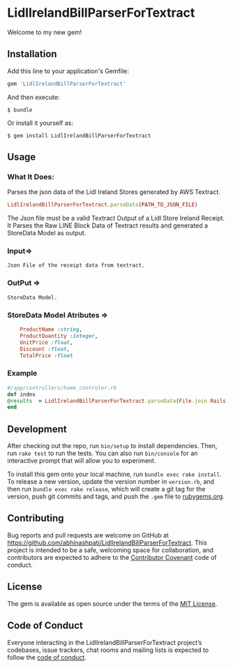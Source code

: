 # LidlIrelandBillParserForTextract

Welcome to my new gem!

## Installation

Add this line to your application's Gemfile:

```ruby
gem 'LidlIrelandBillParserForTextract'
```

And then execute:

    $ bundle

Or install it yourself as:

    $ gem install LidlIrelandBillParserForTextract

## Usage

### What It Does:

Parses the json data of the Lidl Ireland Stores generated by AWS Textract.

```ruby
LidlIrelandBillParserForTextract.parseData(PATH_TO_JSON_FILE)
```

The Json file must be a valid Textract Output of a Lidl Store Ireland Receipt.
It Parses the Raw LINE Block Data of Textract results and generated a StoreData Model as output.

### Input=> 
	Json File of the receipt data from textract.

### OutPut => 
				
	StoreData Model.

### StoreData Model Atributes => 
```ruby
	ProductName :string,
	ProductQuantity :integer,
	UnitPrice :float,
	Discount :float,
	TotalPrice :float
```
### Example
```ruby
#/app/controllers/home_controler.rb
def index
@results  = LidlIrelandBillParserForTextract.parseData(File.join Rails.root, "/lib/TextractOutput.json"))
end
```

## Development

After checking out the repo, run `bin/setup` to install dependencies. Then, run `rake test` to run the tests. You can also run `bin/console` for an interactive prompt that will allow you to experiment.

To install this gem onto your local machine, run `bundle exec rake install`. To release a new version, update the version number in `version.rb`, and then run `bundle exec rake release`, which will create a git tag for the version, push git commits and tags, and push the `.gem` file to [rubygems.org](https://rubygems.org).

## Contributing

Bug reports and pull requests are welcome on GitHub at https://github.com/abhinashpati/LidlIrelandBillParserForTextract. This project is intended to be a safe, welcoming space for collaboration, and contributors are expected to adhere to the [Contributor Covenant](http://contributor-covenant.org) code of conduct.

## License

The gem is available as open source under the terms of the [MIT License](https://opensource.org/licenses/MIT).

## Code of Conduct

Everyone interacting in the LidlIrelandBillParserForTextract project’s codebases, issue trackers, chat rooms and mailing lists is expected to follow the [code of conduct](https://github.com/abhinashpati/LidlIrelandBillParserForTextract/blob/master/CODE_OF_CONDUCT.md).
